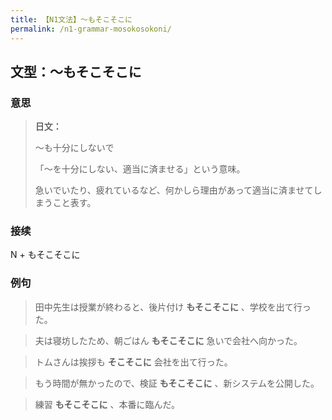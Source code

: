 ```yaml
---
title: 【N1文法】～もそこそこに
permalink: /n1-grammar-mosokosokoni/
---
```


## 文型：～もそこそこに

### 意思

> **日文：**
> 
> 〜も十分にしないで
> 
> 「〜を十分にしない、適当に済ませる」という意味。
> 
> 急いでいたり、疲れているなど、何かしら理由があって適当に済ませてしまうこと表す。


### 接续

N + もそこそこに

### 例句

> 田中先生は授業が終わると、後片付け **もそこそこに** 、学校を出て行った。

> 夫は寝坊したため、朝ごはん **もそこそこに** 急いで会社へ向かった。

> トムさんは挨拶も **そこそこに** 会社を出て行った。

> もう時間が無かったので、検証 **もそこそこに** 、新システムを公開した。

> 練習 **もそこそこに** 、本番に臨んだ。

